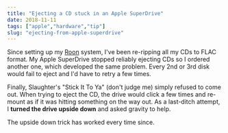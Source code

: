 ```yaml
---
title: "Ejecting a CD stuck in an Apple SuperDrive"
date: 2018-11-11
tags: ["apple","hardware","tip"]
slug: "ejecting-from-apple-superdrive"
---
```



Since setting up my [Roon](https://roonlabs.com) system, I've been re-ripping all my CDs to FLAC format. My Apple SuperDrive stopped reliably ejecting CDs so I ordered another one, which developed the same problem. Every 2nd or 3rd disk would fail to eject and I'd have to retry a few times. 

Finally, Slaughter's "Stick It To Ya" (don't judge me) simply refused to come out. When trying to eject the CD, the drive would click a few times and re-mount as if it was hitting something on the way out. As a last-ditch attempt, I **turned the drive upside down** and asked gravity to help.

The upside down trick has worked every time since.

